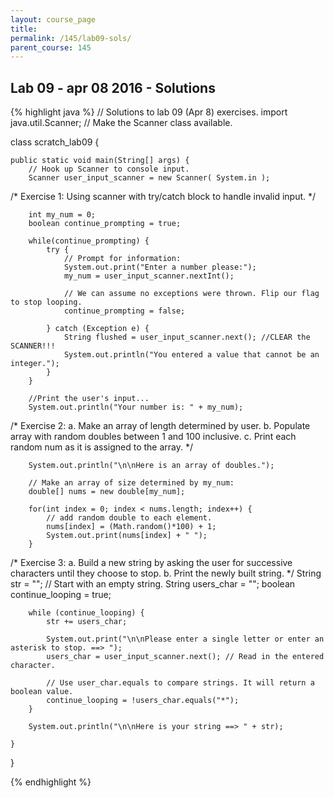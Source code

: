 ```yaml
---
layout: course_page
title: 
permalink: /145/lab09-sols/
parent_course: 145
---
```


Lab 09 - apr 08 2016 - Solutions
---

{% highlight java %}
// Solutions to lab 09 (Apr 8) exercises.
import java.util.Scanner;  // Make the Scanner class available.

class scratch_lab09 {
	
	public static void main(String[] args) {
		// Hook up Scanner to console input.
		Scanner user_input_scanner = new Scanner( System.in );

/* 
Exercise 1: Using scanner with try/catch block to handle invalid input.
*/

		int my_num = 0;
		boolean continue_prompting = true;

		while(continue_prompting) {
			try {
				// Prompt for information:
				System.out.print("Enter a number please:");
				my_num = user_input_scanner.nextInt();

				// We can assume no exceptions were thrown. Flip our flag to stop looping.
				continue_prompting = false;
			
			} catch (Exception e) {
				String flushed = user_input_scanner.next(); //CLEAR the SCANNER!!!
				System.out.println("You entered a value that cannot be an integer.");
			}
		}

		//Print the user's input...
		System.out.println("Your number is: " + my_num);
		

/* 
Exercise 2: 
	a. Make an array of length determined by user.
	b. Populate array with random doubles between 1 and 100 inclusive.
	c. Print each random num as it is assigned to the array.
*/
		

		System.out.println("\n\nHere is an array of doubles.");

		// Make an array of size determined by my_num:
		double[] nums = new double[my_num];

		for(int index = 0; index < nums.length; index++) {
			// add random double to each element.
			nums[index] = (Math.random()*100) + 1;
			System.out.print(nums[index] + " ");
		}

/* 
Exercise 3: 
	a. Build a new string by asking the user for successive characters until they choose to stop.
	b. Print the newly built string.
*/
		String str = ""; // Start with an empty string.
		String users_char = "";
		boolean continue_looping = true;
		
		
		while (continue_looping) {
			str += users_char;
			
			System.out.print("\n\nPlease enter a single letter or enter an asterisk to stop. ==> ");
			users_char = user_input_scanner.next(); // Read in the entered character.			
			
			// Use user_char.equals to compare strings. It will return a boolean value.
			continue_looping = !users_char.equals("*");
		}

		System.out.println("\n\nHere is your string ==> " + str);
		
	}

}

{% endhighlight %}